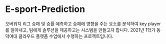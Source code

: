 # E-sport-Prediction
오버워치 리그 승패 및 승률 예측하고 승패에 영향을 주는 요소를 분석하여 key player를 알아내고, 팀에게 솔루션을 제공하고는 시스템을 만들고자 합니다.
2021년 1학기 동덕여대 클라우드 플랫폼 수업에서 수행하는 프로젝트입니다.
